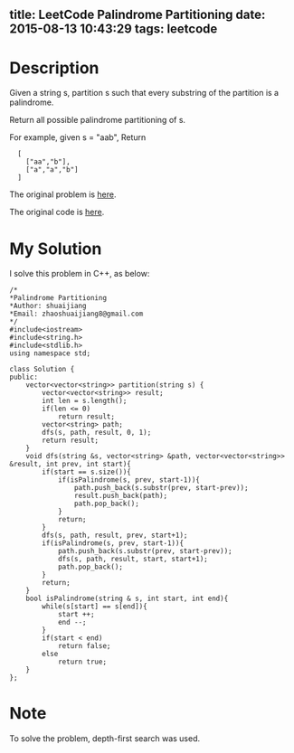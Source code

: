 title: LeetCode Palindrome Partitioning
date: 2015-08-13 10:43:29
tags: leetcode
---

# Description
Given a string s, partition s such that every substring of the partition is a palindrome.

Return all possible palindrome partitioning of s.

For example, given s = "aab",
Return
	
	  [
	    ["aa","b"],
	    ["a","a","b"]
	  ]

The original problem is [here](https://leetcode.com/problems/palindrome-partitioning/ "Problem").

The original code is [here](https://github.com/shuaijiang/LeetCode/blob/master/PalindromePartitioning.cpp "Code").
<!--more-->

# My Solution
I solve this problem in C++, as below:
	
	/*
	*Palindrome Partitioning 
	*Author: shuaijiang
	*Email: zhaoshuaijiang8@gmail.com
	*/
	#include<iostream>
	#include<string.h>
	#include<stdlib.h>
	using namespace std;
	
	class Solution {
	public:
	    vector<vector<string>> partition(string s) {
	        vector<vector<string>> result;
	        int len = s.length();
			if(len <= 0)
				return result;
			vector<string> path;
	        dfs(s, path, result, 0, 1);
	        return result;
	    }
	    void dfs(string &s, vector<string> &path, vector<vector<string>> &result, int prev, int start){
			if(start == s.size()){
				if(isPalindrome(s, prev, start-1)){
					path.push_back(s.substr(prev, start-prev));
					result.push_back(path);
					path.pop_back();
				}
				return;
			}
			dfs(s, path, result, prev, start+1);
			if(isPalindrome(s, prev, start-1)){
				path.push_back(s.substr(prev, start-prev));
				dfs(s, path, result, start, start+1);
				path.pop_back();			
			}
			return;
	    }
	    bool isPalindrome(string & s, int start, int end){
	    	while(s[start] == s[end]){
	    		start ++;
	    		end --;
	    	}
	    	if(start < end)
	    		return false;
	    	else
	    		return true;
	    }
	};

# Note
To solve the problem, depth-first search was used. 
